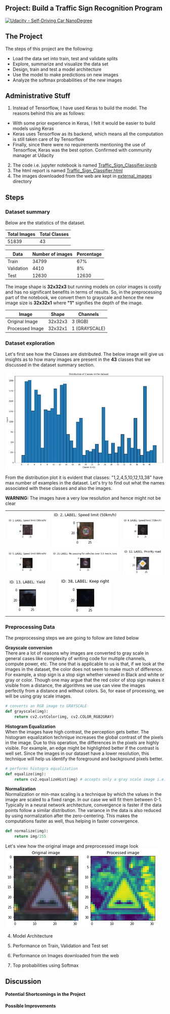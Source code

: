 ## Project: Build a Traffic Sign Recognition Program
[![Udacity - Self-Driving Car NanoDegree](https://s3.amazonaws.com/udacity-sdc/github/shield-carnd.svg)](http://www.udacity.com/drive)

The Project
---
The steps of this project are the following:
* Load the data set into train, test and validate splits
* Explore, summarize and visualize the data set
* Design, train and test a model architecture
* Use the model to make predictions on new images
* Analyze the softmax probabilities of the new images


Administrative Stuff
---
1. Instead of Tensorflow, I have used Keras to build the model. The reasons behind this are as follows:
- With some prior experience in Keras, I felt it would be easier to build models using Keras
- Keras uses Tensorflow as its backend, which means all the computation is still taken care of by Tensorflow
- Finally, since there were no requirements mentioning the use of Tensorflow, Keras was the best option. Confirmed with community manager at Udacity
2. The code i.e. jupyter notebook is named [Traffic_Sign_Classifier.ipynb](https://github.com/vikramriyer/CarND-Traffic-Sign-Classifier-Project/blob/master/Traffic_Sign_Classifier.ipynb)
3. The html report is named [Traffic_Sign_Classifier.html](https://github.com/vikramriyer/CarND-Traffic-Sign-Classifier-Project/blob/master/Traffic_Sign_Classifier.html)
4. The images downloaded from the web are kept in [external_images](https://github.com/vikramriyer/CarND-Traffic-Sign-Classifier-Project/tree/master/external_images) directory

## Steps

### Dataset summary

Below are the statistics of the dataset.

|  Total Images  |Total Classes|
|----------|----------|
|51839|43|


|  Data  |Number of images|Percentage|
|----------|-----------|-----------
|Train|34799|67%|
|Validation|4410|8%|
|Test|12630|12630|24%|

The image shape is __32x32x3__ but running models on color images is costly and has no significant benefits in terms of results.
So, in the preprocessing part of the notebook, we convert them to grayscale and hence the new image size is __32x32x1__ where __"1"__ signifies the depth of the image. 

|  Image  | Shape | Channels |
|----------|-----------|-----------
|Original Image|32x32x3|3 (RGB)|
|Processed Image|32x32x1|1 (GRAYSCALE)|


### Dataset exploration

Let's first see how the Classes are distributed. The below image will give us insights as to how many images are present in the __43__ classes that we discussed in the dataset summary section.

![](readme_images/data_class_dist.png)

From the distribution plot it is evident that classes: "1,2,4,5,10,12,13,38" have max number of examples in the dataset. Let's try to find out what the names associated with these classes and also the images.

**WARNING:** The images have a very low resolution and hence might not be clear

||||
|:----:|:----:|:----:|
|![](readme_images/speed_limit_30.png)|![](readme_images/speed_limit_50.png)|![](readme_images/speed_limit_70.png)|
|![](readme_images/speed_limit_80.png)|![](readme_images/no_passing.png)|![](readme_images/priority_road.png)|
|![](readme_images/yield.png)|![](readme_images/keep_right.png)|

### Preprocessing Data
The preprocessing steps we are going to follow are listed below <br>

__Grayscale conversion__ <br>
There are a lot of reasons why images are converted to gray scale in general cases like complexity of writing code for multiple channels, compute power, etc. The one that is applicable to us is that, if we look at the images in the dataset, the color does not seem to make much of difference. For example, a stop sign is a stop sign whether viewed in Black and white or gray or color. Though one may argue that the red color of stop sign makes it visible from a distance, the algorithms we use can view the images perfectly from a distance and without colors. So, for ease of processing, we will be using gray scale images.

```python
# converts an RGB image to GRAYSCALE
def grayscale(img):
    return cv2.cvtColor(img, cv2.COLOR_RGB2GRAY)
```

__Histogram Equalization__ <br>
When the images have high contrast, the perception gets better. The histogram equalization technique increases the global contrast of the pixels in the image. Due to this operation, the differences in the pixels are highly visible. For example, an edge might be highlighted better if the contrast is well set.
Since the images in our dataset have a lower resolution, this technique will help us identify the foreground and background pixels better.


```python
# performs histogra equalization
def equalize(img):
    return cv2.equalizeHist(img) # accepts only a gray scale image i.e. depth = 1
```

__Normalization__ <br>
Normalization or min-max scaling is a technique by which the values in the image are scaled to a fixed range. In our case we will fit them between 0-1. Typically in a neural network architecture, convergence is faster if the data points follow a similar distribution. 
The variance in the data is also reduced by using normalization after the zero-centering. This makes the computations faster as well, thus helping in faster convergence.


```python
def normalize(img):
    return img/255
```

Let's view how the original image and preprocessed image look
![](readme_images/preprocess_orig.png)

4. Model Architecture

5. Performance on Train, Validation and Test set

6. Performance on Images downloaded from the web

7. Top probabilities using Softmax


Discussion
---

#### Potential Shortcomings in the Project

#### Possible Improvements
